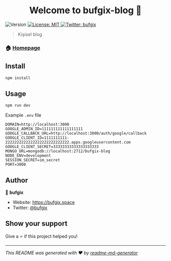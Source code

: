 <h1 align="center">Welcome to bufgix-blog 👋</h1>
<p>
  <img alt="Version" src="https://img.shields.io/badge/version-0.1.2-blue.svg?cacheSeconds=2592000" />
  <a href="#" target="_blank">
    <img alt="License: MIT" src="https://img.shields.io/badge/License-MIT-yellow.svg" />
  </a>
  <a href="https://twitter.com/bufgix" target="_blank">
    <img alt="Twitter: bufgix" src="https://img.shields.io/twitter/follow/bufgix.svg?style=social" />
  </a>
</p>

> Kişisel blog

### 🏠 [Homepage](http://bufgix.space)

## Install

```sh
npm install
```

## Usage

```sh
npm run dev
```

Example `.env` file
```env
DOMAIN=http://localhost:3000
GOOGLE_ADMIN_ID=111111111111111111
GOOGLE_CALLBACK_URL=http://localhost:3000/auth/google/callback
GOOGLE_CLIENT_ID=1111111111-2222222222222222222222222222.apps.googleusercontent.com
GOOGLE_CLIENT_SECRET=33333333333333333333
MONGO_URL=mongodb://localhost:2712/bufgix-blog
NODE_ENV=development
SESSION_SECRET=im_secret
PORT=3000
```

## Author

👤 **bufgix**

* Website: https://bufgix.space
* Twitter: [@bufgix](https://twitter.com/bufgix)

## Show your support

Give a ⭐️ if this project helped you!

***
_This README was generated with ❤️ by [readme-md-generator](https://github.com/kefranabg/readme-md-generator)_